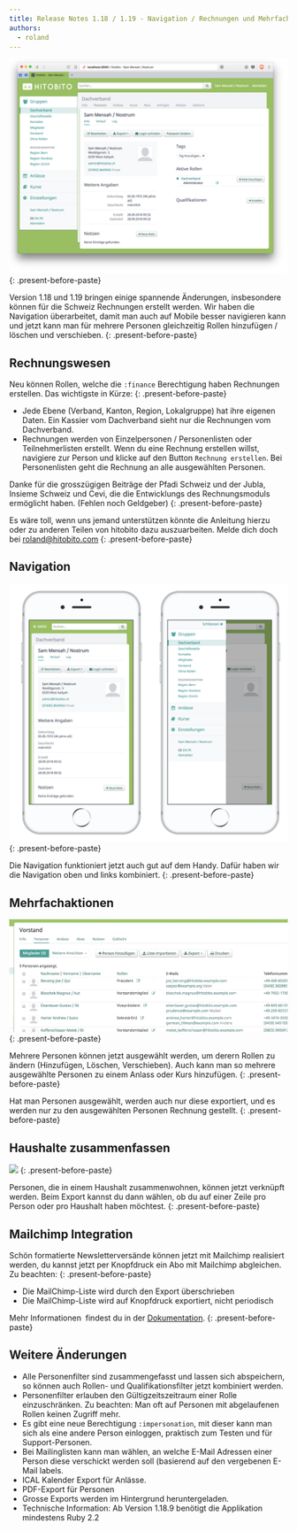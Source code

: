 ```yaml
---
title: Release Notes 1.18 / 1.19 - Navigation / Rechnungen und Mehrfachaktionen
authors:
  - roland
---
```


![](/uploads/desktopdekstop.png)
{: .present-before-paste}

Version 1.18 und 1.19 bringen einige spannende &Auml;nderungen, insbesondere k&ouml;nnen f&uuml;r die Schweiz Rechnungen erstellt werden. Wir haben die Navigation &uuml;berarbeitet, damit man auch auf Mobile besser navigieren kann und jetzt kann man f&uuml;r mehrere Personen gleichzeitig Rollen hinzuf&uuml;gen / l&ouml;schen und verschieben.
{: .present-before-paste}

## Rechnungswesen

Neu k&ouml;nnen Rollen, welche die `:finance` Berechtigung haben Rechnungen erstellen. Das wichtigste in K&uuml;rze:
{: .present-before-paste}

* Jede Ebene (Verband, Kanton, Region, Lokalgruppe) hat ihre eigenen Daten. Ein Kassier vom Dachverband sieht nur die Rechnungen vom Dachverband.
* Rechnungen werden von Einzelpersonen / Personenlisten oder Teilnehmerlisten erstellt. Wenn du eine Rechnung erstellen willst, navigiere zur Person und klicke auf den Button `Rechnung erstellen`. Bei Personenlisten geht die Rechnung an alle ausgew&auml;hlten Personen.

Danke f&uuml;r die grossz&uuml;gigen Beitr&auml;ge der Pfadi Schweiz und der Jubla, Insieme Schweiz und Cevi, die die Entwicklungs des Rechnungsmoduls erm&ouml;glicht haben. (Fehlen noch Geldgeber)
{: .present-before-paste}

Es w&auml;re toll, wenn uns jemand unterst&uuml;tzen k&ouml;nnte die Anleitung hierzu oder zu anderen Teilen von hitobito dazu auszuarbeiten. Melde dich doch bei [roland@hitobito.com](roland@hitobito.com)
{: .present-before-paste}

## Navigation

![](/uploads/mobilemobile.png)
{: .present-before-paste}

Die Navigation funktioniert jetzt auch gut auf dem Handy. Daf&uuml;r haben wir die Navigation oben und links kombiniert.
{: .present-before-paste}

## Mehrfachaktionen

![](/uploads/multi-actions.gif)
{: .present-before-paste}

Mehrere Personen k&ouml;nnen jetzt ausgew&auml;hlt werden, um derern Rollen zu &auml;ndern (Hinzuf&uuml;gen, L&ouml;schen, Verschieben). Auch kann man so mehrere ausgew&auml;hlte Personen zu einem Anlass oder Kurs hinzuf&uuml;gen.
{: .present-before-paste}

Hat man Personen ausgew&auml;hlt, werden auch nur diese exportiert, und es werden nur zu den ausgew&auml;hlten Personen Rechnung gestellt.
{: .present-before-paste}

## Haushalte zusammenfassen

![](https://content.screencast.com/users/RolandStuder/folders/hitobito/media/ad6850c1-6a3e-48ca-818b-23575421a501/00000036.png)
{: .present-before-paste}

Personen, die in einem Haushalt zusammenwohnen, k&ouml;nnen jetzt verkn&uuml;pft werden. Beim Export kannst du dann w&auml;hlen, ob du auf einer Zeile pro Person oder pro Haushalt haben m&ouml;chtest.
{: .present-before-paste}

## Mailchimp Integration

Sch&ouml;n formatierte Newslettervers&auml;nde k&ouml;nnen jetzt mit Mailchimp realisiert werden, du kannst jetzt per Knopfdruck ein Abo mit Mailchimp abgleichen. Zu beachten:
{: .present-before-paste}

* Die MailChimp-Liste wird durch den Export &uuml;berschrieben
* Die MailChimp-Liste wird auf Knopfdruck exportiert, nicht periodisch

Mehr Informationen&nbsp; findest du in der [Dokumentation](https://hitobito.readthedocs.io/de/latest/mailing_lists_mailchimp_export.html).
{: .present-before-paste}

## Weitere &Auml;nderungen

* Alle Personenfilter sind zusammengefasst und lassen sich abspeichern, so k&ouml;nnen auch Rollen- und Qualifikationsfilter jetzt kombiniert werden.
* Personenfilter erlauben den G&uuml;ltigzeitszeitraum einer Rolle einzuschr&auml;nken. Zu beachten: Man oft auf Personen mit abgelaufenen Rollen keinen Zugriff mehr.
* Es gibt eine neue Berechtigung `:impersonation`, mit dieser kann man sich als eine andere Person einloggen, praktisch zum Testen und f&uuml;r Support-Personen.
* Bei Mailinglisten kann man w&auml;hlen, an welche E-Mail Adressen einer Person diese verschickt werden soll (basierend auf den vergebenen E-Mail labels.
* ICAL Kalender Export f&uuml;r Anl&auml;sse.
* PDF-Export f&uuml;r Personen
* Grosse Exports werden im Hintergrund heruntergeladen.
* Technische Information: Ab Version 1.18.9 ben&ouml;tigt die Applikation mindestens Ruby 2.2